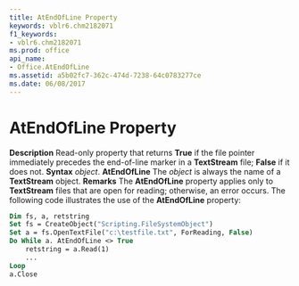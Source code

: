 ```yaml
---
title: AtEndOfLine Property
keywords: vblr6.chm2182071
f1_keywords:
- vblr6.chm2182071
ms.prod: office
api_name:
- Office.AtEndOfLine
ms.assetid: a5b02fc7-362c-474d-7238-64c0783277ce
ms.date: 06/08/2017
---
```



# AtEndOfLine Property



 **Description**
Read-only property that returns **True** if the file pointer immediately precedes the end-of-line marker in a **TextStream** file; **False** if it does not.
 **Syntax**
 _object_. **AtEndOfLine**
The  _object_ is always the name of a **TextStream** object.
 **Remarks**
The **AtEndOfLine** property applies only to **TextStream** files that are open for reading; otherwise, an error occurs.
The following code illustrates the use of the **AtEndOfLine** property:



```vb
Dim fs, a, retstring
Set fs = CreateObject("Scripting.FileSystemObject")
Set a = fs.OpenTextFile("c:\testfile.txt", ForReading, False)
Do While a. AtEndOfLine <> True
    retstring = a.Read(1)
    ...
Loop
a.Close
```


